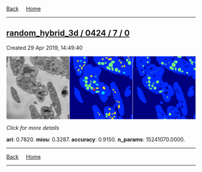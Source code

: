 
[Back](..)&nbsp;&nbsp;&nbsp;&nbsp;&nbsp;[Home](https://leapmanlab.github.io/snapshots)

---

<div class="summary"><a href="0"><h2>random_hybrid_3d / 0424 / 7 / 0</h2></a><p>Created 29 Apr 2019, 14:49:40
</p><a href="0"><img src="0/media/summary.png" align="center"></a><p>
<i>Click for more details</i>
</p></div>

**ari**: 0.7820. **miou**: 0.3287. **accuracy**: 0.9150. **n_params**: 15241070.0000. 

---

[Back](..)&nbsp;&nbsp;&nbsp;&nbsp;&nbsp;[Home](https://leapmanlab.github.io/snapshots)

---